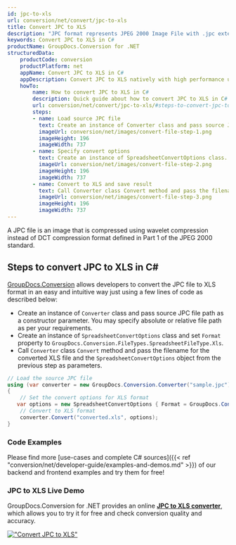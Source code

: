 ```yaml
---
id: jpc-to-xls
url: conversion/net/convert/jpc-to-xls
title: Convert JPC to XLS
description: "JPC format represents JPEG 2000 Image File with .jpc extension. Learn how to convert JPC to XLS file programmatically in C# language using GroupDocs.Conversion for .NET library."
keywords: Convert JPC to XLS in C#
productName: GroupDocs.Conversion for .NET
structuredData:
    productCode: conversion
    productPlatform: net
    appName: Convert JPC to XLS in C#
    appDescription: Convert JPC to XLS natively with high performance using C# language and server side GroupDocs.Conversion for .NET APIs, without the use of any software like Microsoft or Open Office.
    howTo:
        name: How to convert JPC to XLS in C# 
        description: Quick guide about how to convert JPC to XLS in C# with high performance and accuracy.
        url: conversion/net/convert/jpc-to-xls/#steps-to-convert-jpc-to-xls-in-c
        steps:
        - name: Load source JPC file 
          text: Create an instance of Converter class and pass source JPC file path as a constructor parameter. You may specify absolute or relative file path as per your requirements. 
          imageUrl: conversion/net/images/convert-file-step-1.png
          imageHeight: 196
          imageWidth: 737
        - name: Specify convert options 
          text: Create an instance of SpreadsheetConvertOptions class.
          imageUrl: conversion/net/images/convert-file-step-2.png
          imageHeight: 196
          imageWidth: 737
        - name: Convert to XLS and save result 
          text: Call Converter class Convert method and pass the filename for the converted HTML file and the SpreadsheetConvertOptions object from the previous step as parameters.
          imageUrl: conversion/net/images/convert-file-step-3.png
          imageHeight: 196
          imageWidth: 737
---
```


A JPC file is an image that is compressed using wavelet compression instead of DCT compression format defined in Part 1 of the JPEG 2000 standard.

## Steps to convert JPC to XLS in C#

[GroupDocs.Conversion](https://products.groupdocs.com/conversion/net) allows developers to convert the JPC file to XLS format in an easy and intuitive way just using a few lines of code as described below:

* Create an instance of `Converter` class and pass source JPC file path as a constructor parameter. You may specify absolute or relative file path as per your requirements. 
* Create an instance of `SpreadsheetConvertOptions` class and set `Format` property to `GroupDocs.Conversion.FileTypes.SpreadsheetFileType.Xls`.
* Call `Converter` class `Convert` method and pass the filename for the converted XLS file and the `SpreadsheetConvertOptions` object from the previous step as parameters.

```csharp
// Load the source JPC file
using (var converter = new GroupDocs.Conversion.Converter("sample.jpc"))
{
    // Set the convert options for XLS format
   var options = new SpreadsheetConvertOptions { Format = GroupDocs.Conversion.FileTypes.SpreadsheetFileType.Xls };
    // Convert to XLS format
    converter.Convert("converted.xls", options);
}
```

### Code Examples

Please find more [use-cases and complete C# sources]({{< ref "conversion/net/developer-guide/examples-and-demos.md" >}}) of our backend and frontend examples and try them for free!

### JPC to XLS Live Demo

GroupDocs.Conversion for .NET provides an online [**JPC to XLS converter**](https://products.groupdocs.app/conversion/jpc-to-xls), which allows you to try it for free and check conversion quality and accuracy.

[!["Convert JPC to XLS"](conversion/net/images/convert-to-xls/convert-jpc-to-xls.png)](https://products.groupdocs.app/conversion/jpc-to-xls)